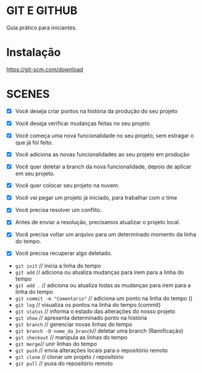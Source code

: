 # GIT E GITHUB
Guia prático para iniciantes.

# Instalação
https://git-scm.com/download

# SCENES

 - [x] Você deseja criar pontos na história da produção do seu projeto

 - [x] Você deseja verificar mudanças feitas no seu projeto

 - [x] Você começa uma nova funcionalidade no seu projeto, sem estragar o que já foi feito.

 - [x] Você adiciona as novas funcionalidades ao seu projeto em produção

 - [x]  Você quer deletar a branch da nova funcionalidade, depois de aplicar em seu projeto.

 - [x] Você quer colocar seu projeto na nuvem.

 - [x] Você vai pegar um projeto já iniciado, para trabalhar com o time

 - [x] Você precisa resolver um conflito.

 - [x] Antes de enviar a resolução, precisamos atualizar o projeto local.

 - [x] Você precisa voltar um arquivo para um determinado momento da linha do tempo.

 - [x] Você precisa recuperar algo deletado.

* `git init` // inicia a linha do tempo
* `git add`  // adiciona ou atualiza mudanças para irem para a linha do tempo
* `git add .` // adiciona ou atualiza todas as mudanças para irem para a linha do tempo
* `git commit -m "Comentario"` // adiciona um ponto na linha do tempo ()
* `git log` // visualiza os pontos na linha do tempo (commit) 
* `git status` // informa o estado das alterações do nosso projeto
* `git show` // apresenta determinado ponto na história
* `git branch` // gerenciar novas linhas do tempo
* `git branch -D nome_da_branch`// deletar uma branch (Ramificação)
* `git checkout` // manipula as linhas do tempo
* `git merge`// unir linhas do tempo
* `git push` // envia alterações locais para o repositório remoto
* `git clone` // clonar um projeto / repositório
* `git pull` // puxa do repositório remoto